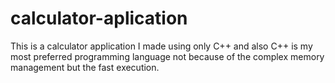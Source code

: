 # calculator-aplication
This is a calculator application I made using only C++ and also C++ is my most preferred programming language not because of the complex memory management but the fast execution. 
